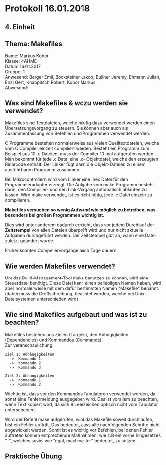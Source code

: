 # Protokoll 16.01.2018

## 4. Einheit
## Thema: Makefiles

Name: Markus Kobor  <br>
Klasse: 4AHME  <br>
Datum 16.01.2017  <br>
Gruppe: 1  <br>
Anwesend: Berger Emil, Böcksteiner Jakob, Bullner Jeremy, Ehmann Julian, Enzi Gert, Knappitsch Robert, Kobor Markus  <br>
Abwesend: -  <br>

## Was sind Makefiles & wozu werden sie verwendet?

Makefiles sind Textdateien, welche häufig dazu verwendet werden einen Übersetzungsvorgang zu steuern. Sie können aber auch als Zusammenfassung von Befehlen und Programmen verwendet werden.

C Programme bestehen normalerweise aus vielen Quelltextdateien, welche vom C Compiler einzelt compiliert werden. Besteht ein Programm zum Beispiel aus 10 .c Dateien, muss der Compiler 10 mal aufgerufen werden. Man bekommt für jede .c Datei eine 
.o- Objektdatei, welche den erzeugten Binärcode enthält. Der Linker fügt dann die Objekt-Dateien zu einem ausführbaren Programm
zusammen.

Bei Mikrocontrollern wird vom Linker eine .hex Datei für den Programmieradapter erzeugt.
Die Aufgabe vom make Programm besteht darin, den Compilier- und den Link-Vorgang automatisch ablaufen zu lassen. Wird make verwendet, ist es nicht nötig, jede .c Datei einzeln zu compilieren.

**Makefiles versuchen so wenig Aufwand wie möglich zu betreiben, was besonders bei großen Programmen wichtig ist.** 

Dies wird unter anderem dadurch erreicht, dass vor jedem Durchlauf der **Zeitstempel** von allen Dateien überprüft wird und nur nicht aktuelle Aufgaben durchgeführt werden.
Der Zeitstempel gibt an, wann eine Datei zuletzt geändert wurde.

Früher konnten Compeliervorgänge auch Tage dauern.

## Wie werden Makefiles verwendet?

Um das Build-Management-Tool make benutzen zu können, wird eine Steuerdatei benötigt. Diese Datei kann einen beliebiigen Namen haben, wird aber normalerweise mit dem dafür bestimmten Namen "Makefile" benannt. (dabei muss die Großschreibung, beachtet werden, welche bei Unix-Dateisystemen unterschieden wird)

## Wie sind Makefiles aufgebaut und was ist zu beachten?

Makefiles bestehen aus Zielen (Targets), den Abhngigkeiten (Dependencies) und Kommandos (Commands). <br>
Zur veranschaulichung:

```
Ziel 1: Abhängigkeiten 
  ->  Kommando 1
  ->  Kommando 2
  ->  Kommando 3

Ziel 2: Abhängigkeiten
  ->  Kommando 1
  ->  Kommando 2
```
Wichtig ist, dass vor den Kommandos Tabulatoren verwendet werden, da sonst eine Fehlermeldung ausgegeben wird. Das ist vorallem zu beachten, wenn Text kopiert wird, da sich 8 Leerzeichen optisch nicht vom Tabulator unterscheiden.

Wird der Befehl make aufgerufen, wird das Makefile soweit durchlaufen, bist ein Fehler auftritt. Das bedeutet, dass alle nachfolgenden Schritte nicht abgewickelt werden. Somit ist es wichtig vor Befehlen, bei denen Fehler auftreten können entprechende Maßnahmen, wie z.B ein vorne hingesetzes "-", welches soviel wie "egal, mach weiter" bedeutet, zu setzen.

## Praktische Übung

